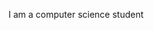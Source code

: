 I am a computer science student 
<!---
arslanmunir11/arslanmunir11 is a ✨ special ✨ repository because its `README.md` (this file) appears on your GitHub profile.
You can click the Preview link to take a look at your changes.
--->
